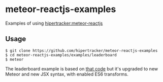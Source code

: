 # meteor-reactjs-examples

Examples of using [hipertracker:meteor-reactjs](https://github.com/hipertracker/meteor-reactjs)

## Usage
```
$ git clone https://github.com/hipertracker/meteor-reactjs-examples
$ cd meteor-reactjs-examples/examples/leaderboard
$ meteor
```

The leaderboard example is based on [that code](https://github.com/reactjs/react-meteor/tree/master/examples/leaderboard) but it's upgraded to new Meteor and new JSX syntax, with enabled ES6 transforms.

